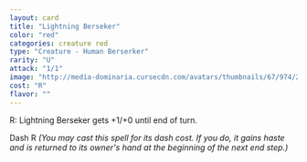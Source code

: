 ```yaml
---
layout: card
title: "Lightning Berseker"
color: "red"
categories: creature red
type: "Creature - Human Berserker"
rarity: "U"
attack: "1/1"
image: "http://media-dominaria.cursecdn.com/avatars/thumbnails/67/974/200/283/635610738012878989.png"
cost: "R"
flavor: ""
---
```


<span class="tip mana-icon mana-red" title="1 Red Mana">R</span>: Lightning Berseker gets +1/+0 until end of turn.

Dash <span class="tip mana-icon mana-red" title="1 Red Mana">R</span> <em>(You may cast this spell for its dash cost. If you do, it gains haste and is returned to its owner's hand at the beginning of the next end step.)</em>
